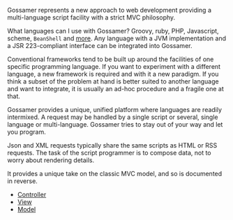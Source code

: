 Gossamer represents a new approach to web development providing a multi-language script facility with a strict MVC philosophy.

What languages can I use with Gossamer? Groovy, ruby, PHP, Javascript, scheme, `BeanShell` and [more](Controller#Supported_Languages.md).  Any language with a JVM implementation and a JSR 223-compliant interface can be integrated into Gossamer.

Conventional frameworks tend to be built up around the facilities of one specific programming language.  If you want to experiment with a different language, a new framework is required and with it a new paradigm. If you think a subset of the problem at hand is better suited to another language and want to integrate, it is usually an ad-hoc procedure and a fragile one at that.

Gossamer provides a unique, unified platform where languages are readily intermixed.  A request may be handled by a single script or several, single language or multi-language. Gossamer tries to stay out of your way and let you program.

Json and XML requests typically share the same scripts as HTML or RSS requests. The task of the script programmer is to compose data, not to worry about rendering details.


It provides a unique take on the classic MVC model, and so is documented in reverse.

  * [Controller](Controller.md)
  * [View](View.md)
  * [Model](Model.md)